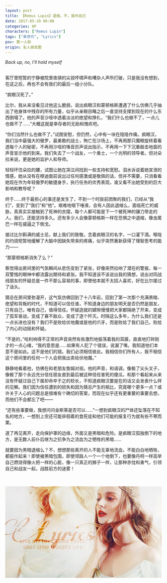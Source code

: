 ```yaml
---
layout: post
title: 【Remus Lupin】退缩，不，振作自己
date: 2017-05-20 06:00
categories: HP
characters: ["Remus Lupin"]
tags: ["亲世代", "Lyrics"]
pov: 第一人称
origin: 名人朋友圈
---
```


*Back up, no, I’ll hold myself*

<br>
客厅里短暂的宁静被院里夜骐的尖锐呼啸声和嘈杂人声所打破，只是我没有想到，在这之后，再也不会有我们的最后一组小分队。

“疯眼汉死了。”

比尔，我从来没看见过他这么脆弱，说出疯眼汉和蒙顿格斯遭遇了什么仿佛几乎抽出了他身体中残存的所有力量，似乎从亲眼目睹之后一直坚持支撑到现在的什么东西倒塌了。他的声音沙哑中透着淡淡的绝望和挣扎，“我们什么也做不了，一点儿也做不了……”大概这就是幸存者的无助和愧疚吧。

“你们当然什么也做不了。”试图安慰，但仍然，心中有一块在隐隐作痛。疯眼汉，我们当中最强大的傲罗，最勇敢的战士，殉亡在沙场上，不再用那只魔眼旋转着看透每个人的秘密，不再用沙哑的嗓音厉声说出指示，不再用一下下沉重敲击地面的声音宣示他的到来。我们失去了一个战友，一个勇士，一个光明的领导者。但对朵拉来说，更是她的监护人和导师。

轻轻环住朵拉的腰，试图让她在哭泣间找到一些支持和宽慰。泪水诉说着她宣泄的情感，她从没有在穆迪面前说出过任何感激或是敬佩的话，但并不需要，只消看看她现在作为年轻傲罗的敏捷身手，执行任务的优秀表现，谁又看不出她受到的巨大影响和教导呢？

终于……终于最担心的事还是发生了，不到一个时辰前团聚的我们，已经从“我们”，变到了“我们”和“他”。艰难地咽下唾液，会有人因此退缩么，面临死亡的威胁，真真实实接触到了死神的衣摆，每个人都可能是下一个被死神的镰刀带走的人。我们，还能坚持多久。还有多少人会像蒙顿格斯一样在恐惧之中退缩，像虫尾巴一样在威逼之下倒戈。

接过比尔斟满的威士忌，献上我们的致敬。念着疯眼汉的名字，一口灌下酒。喉咙的灼烧短暂地缓解了大脑中因缺失带来的疼痛，似乎突然重新获得了理智思考的能力——

“那蒙顿格斯消失了么？”

察觉得出房间里的气氛瞬间从悲伤变到了紧张，好像突然拉响了潜在的警报，每一双警惕的眼神中都流露出期待和紧张。我不知道该不该说出我的猜想，说出对同战线朋友的怀疑总是一件不那么容易的事，即使他本就不太招人喜欢，好在比尔接过了话头。

猜忌在房间里弥漫开，这气氛仿佛回到了十八年前，回到了第一次那个充满黑暗、绝望和背叛的时代，不知道可以信任谁，不知道身边的朋友明天是否仍然是朋友，只有自己，唯有自己，值得信任。怀疑造就的罅隙慢慢把大家都隔绝了开来，变成了孤军奋战，变成了寡不敌众，变成了逐个歼灭。时隔这么多年，为什么我们还是一点长进也没有？我们不是败给伏地魔或是他的爪牙，而是败给了我们自己，败给了内心的动摇和怀疑。

“不是的，”哈利响得不正常的声音突然有些激烈地振荡着我的耳膜，直直地打碎刚才的一点心绪，“我的意思是……如果有人犯了个错误，说漏了嘴，我知道他们本意不是如此。这不是他们的错。我们必须相信彼此。我相信你们所有人，我不相信这个房间里的任何一个人会把我出卖给伏地魔。”

静静地看着他，仿佛在和老朋友詹姆对视。他的声音，和语调，像极了尖头叉子，像极了那个永远充分信任朋友直到最后被这种信任害死的傻瓜，和那个看起来从来没有怀疑过自己下属却命卒于之的校长，不知道疯眼汉要是在的话又会发表什么样的见解。我们因为信任遭到的损失和因为猜忌产生的相比，究竟哪个更多一点？或许关于人心的问题总是很难有个确切的答案，而现在似乎还有更重要的事要去想，而他们不会都忘了吧——

“还有些事要做，我想问问金斯莱是否可以……”一想到疯眼汉的尸体还坠落在不知名的地方，一想到上空还可能徘徊着的食死徒和他们可能的报复行为就有些不寒而栗。

道了再见离开，走向保护罩的边缘，外面又是黑暗和危险。是疯眼汉孤独倒下的地方，是无数人前仆后继为之抗争为之流血为之牺牲的黑暗……

就要因为黑暗退缩么？不，想想那些离开的人不能无辜地流血，不能白白地牺牲，都振作起来！即使被黑暗包围，即使领路人一个一个地倒下，也要像丹柯一样高举自己燃烧得像火把一样的心脏，像一只真正的狮子一样，让那种赤忱和勇气，引领自己和战友一起，战胜前方的迷雾！

<br><br>
![](/assets/images/mrpyq/2017-05-20-Remus-Lupin.jpg)